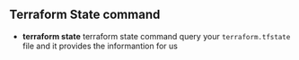 ## Terraform State command
- **terraform state** terraform state command query your `terraform.tfstate` file and it provides the informantion for us 